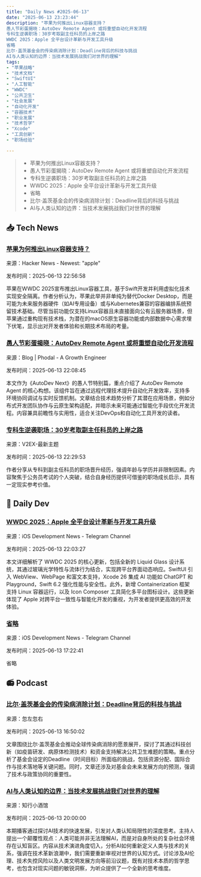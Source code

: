 ```yaml
---
title: "Daily News #2025-06-13"
date: "2025-06-13 23:23:44"
description: "苹果为何推出Linux容器支持？
愚人节彩蛋揭晓：AutoDev Remote Agent 或将重塑自动化开发流程
专科生逆袭职场：30岁考取副主任科员的上岸之路
WWDC 2025：Apple 全平台设计革新与开发工具升级
省略
比尔·盖茨基金会的传染病消除计划：Deadline背后的科技与挑战
AI与人类认知的边界：当技术发展挑战我们对世界的理解"
tags: 
- "苹果战略"
- "技术文档"
- "SwiftUI"
- "人工智能"
- "WWDC"
- "公共卫生"
- "社会发展"
- "自动化开发"
- "容器技术"
- "职业发展"
- "技术哲学"
- "Xcode"
- "工具创新"
- "职场经验"

---
```


> - 苹果为何推出Linux容器支持？
> - 愚人节彩蛋揭晓：AutoDev Remote Agent 或将重塑自动化开发流程
> - 专科生逆袭职场：30岁考取副主任科员的上岸之路
> - WWDC 2025：Apple 全平台设计革新与开发工具升级
> - 省略
> - 比尔·盖茨基金会的传染病消除计划：Deadline背后的科技与挑战
> - AI与人类认知的边界：当技术发展挑战我们对世界的理解

## 📥 Tech News

### [苹果为何推出Linux容器支持？](https://micahhausler.com/posts/why-did-apple-build-linux-container-support/)

来源：Hacker News - Newest: "apple"

发布时间：2025-06-13 22:56:58

苹果在WWDC 2025宣布推出Linux容器工具，基于Swift开发并利用虚拟化技术实现安全隔离。作者分析认为，苹果此举并非单纯为替代Docker Desktop，而是可能为未来服务器硬件（如AI专用设备）或与Kubernetes兼容的容器编排系统预留技术基础。尽管当前功能仅支持Linux容器且未直接面向公有云服务器场景，但苹果通过重构现有技术栈，为潜在的macOS原生容器功能或内部数据中心需求埋下伏笔，显示出对开发者体验和长期技术布局的考量。

### [愚人节彩蛋揭晓：AutoDev Remote Agent 或将重塑自动化开发流程](http://www.phodal.com/blog/autodev-remote-agent/)

来源：Blog | Phodal - A Growth Engineer

发布时间：2025-06-13 22:08:45

本文作为《AutoDev Next》的愚人节特别篇，重点介绍了 AutoDev Remote Agent 的核心构想。该组件旨在通过远程代理技术提升自动化开发效率，支持多环境协同调试与实时反馈机制。文章结合技术趋势分析了其潜在应用场景，例如分布式开发团队协作与云原生架构适配，并暗示未来可能通过智能化手段优化开发流程。内容兼具前瞻性与实用性，适合关注DevOps和自动化工具开发的读者。

### [专科生逆袭职场：30岁考取副主任科员的上岸之路](https://www.v2ex.com/t/1138500)

来源：V2EX-最新主题

发布时间：2025-06-13 22:29:53

作者分享从专科到副主任科员的职场晋升经历，强调年龄与学历并非限制因素。内容聚焦于公务员考试的个人突破，结合自身经历提供可借鉴的职场成长启示，具有一定现实参考价值。

## 💾 Daily Dev

### [WWDC 2025：Apple 全平台设计革新与开发工具升级](https://www.createwithswift.com/wwdc-2025-whats-new-for-the-apple-community/)

来源：iOS Development News - Telegram Channel

发布时间：2025-06-13 22:03:27

本文详细解析了 WWDC 2025 的核心更新，包括全新的 Liquid Glass 设计系统，其通过玻璃光学特性与流体行为结合，实现跨平台界面动态响应。SwiftUI 引入 WebView、WebPage 和富文本支持，Xcode 26 集成 AI 功能如 ChatGPT 和 Playground，Swift 6.2 强化性能与安全性。此外，新增 Containerization 框架支持 Linux 容器运行，以及 Icon Composer 工具简化多平台图标设计。这些更新体现了 Apple 对跨平台一致性与智能化开发的重视，为开发者提供更高效的开发体验。

### [省略](https://wwdcnotes.com/documentation/wwdcnotes/wwdc25/)

来源：iOS Development News - Telegram Channel

发布时间：2025-06-13 17:22:41

省略

## 📻 Podcast

### [比尔·盖茨基金会的传染病消除计划：Deadline背后的科技与挑战](https://www.xiaoyuzhoufm.com/episode/684be5284abe6e29cbf70ddd)

来源：忽左忽右

发布时间：2025-06-13 16:50:02

文章围绕比尔·盖茨基金会推动全球传染病消除的愿景展开，探讨了其通过科技创新（如疫苗研发、病原体检测技术）和资金支持解决公共卫生难题的策略。重点分析了基金会设定的Deadline（时间目标）所面临的挑战，包括资源分配、国际合作与技术落地等关键问题。同时，文章还涉及对基金会未来发展方向的预测，强调了技术与政策协同的重要性。

### [AI与人类认知的边界：当技术发展挑战我们对世界的理解](https://www.xiaoyuzhoufm.com/episode/684b8f83574f065721e6a775)

来源：知行小酒馆

发布时间：2025-06-13 20:00:00

本期播客通过探讨AI技术的快速发展，引发对人类认知局限性的深度思考。主持人提出一个颠覆性观点：人类可能并非无法理解AI，而是对自身所处的复杂社会环境存在认知盲区。内容从技术演进角度切入，分析AI如何重新定义人类与技术的关系，强调在技术革新浪潮中，我们需要重新审视对世界的认知方式。讨论涉及AI伦理、技术失控风险以及人类文明发展方向等前沿议题，既有对技术本质的哲学思考，也包含对现实问题的敏锐洞察，为听众提供了一个全新的思考维度。
